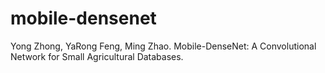 # mobile-densenet
Yong Zhong, YaRong Feng, Ming Zhao.  Mobile-DenseNet: A Convolutional Network for Small Agricultural Databases.
